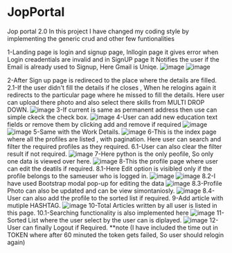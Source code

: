 # JopPortal
Jop portal 2.0
In this project I have changed my coding style by implementing the generic crud and other few funtionalities

1-Landing page is login and signup page, Inllogin page it gives error when Login creadentials are invalid and in SignUP page It Notifies the user if the Email is already used to Signup,
Here Gmail is Uniqe.
![image](https://user-images.githubusercontent.com/59787307/180026415-92af437c-8d5c-4a3d-a19b-4c9a811bf016.png)
![image](https://user-images.githubusercontent.com/59787307/180026486-469d595f-094c-4da8-b0e6-97b020200dd1.png)

2-After Sign up page is redireced to the place where the details are filled.
	2.1-If the user didn't fill the details if he closes , When he relogins again it redirects to the particular page where he missed to fill the details.
Here user can upload there photo and also select there skills from MULTI DROP DOWN.
![image](https://user-images.githubusercontent.com/59787307/180027491-9cffae9c-cabd-4c13-8c87-8e0a15ed12d5.png)
3-If current is same as permanent address then use can simple ckeck the check box.
![image](https://user-images.githubusercontent.com/59787307/180028043-17c963db-562c-45fb-9590-7e84d76495dd.png)
4-User can add new education text fields or remove them by clicking add and remove if required
![image](https://user-images.githubusercontent.com/59787307/180028330-9afc5120-30ba-4d53-b714-e7c1db69665f.png)
![image](https://user-images.githubusercontent.com/59787307/180028631-39d99160-229a-430d-9083-9932e935be20.png)
5-Same with the Work Details.
![image](https://user-images.githubusercontent.com/59787307/180028921-908b2ab3-ff41-4bbf-8c9e-dc0844f2f489.png)
6-This is the index page where all the profiles are listed , with pagination. Here user can search and filter the required profiles as they required.
	6.1-User can also clear the filter result if not required.
![image](https://user-images.githubusercontent.com/59787307/180029837-bc2cf9b4-c77a-4570-b86f-c1aca7dfc557.png)
7-Here python is the only peofile, So only one data is viewed over here.
![image](https://user-images.githubusercontent.com/59787307/180030085-2589aa00-e874-4bb0-8265-db9fb12ebe3a.png)
8-This the profile page where user can edit the deatils if required.
	8.1-Here Edit option is visibled only if the profile belongs to the sameuser who is logged in.
![image](https://user-images.githubusercontent.com/59787307/180030626-86812048-656a-408e-ad7b-e6bf6189f8e0.png)
![image](https://user-images.githubusercontent.com/59787307/180030670-6f219473-a674-46f7-9f2d-827395f24f09.png)
	8.2-I have used Bootstrap modal pop-up for editing the data
	![image](https://user-images.githubusercontent.com/59787307/180030869-969f3803-f7e0-4e68-96da-5fdf7a407652.png)
	8.3-Profile Photo can also be updated and can be view simontaniosly.
	![image](https://user-images.githubusercontent.com/59787307/180031040-8949131a-d91b-413f-8a47-ac2cc538128a.png)
	8.4-User can also add the profile to the sorted list if required.
9-Add article with mutiple HASHTAG.
![image](https://user-images.githubusercontent.com/59787307/180031433-444f5094-9907-4739-9acd-bf68119be748.png)
10-Total Articles written by all user is listed in this page.
	10.1-Searching functionality is also implemented here
![image](https://user-images.githubusercontent.com/59787307/180031780-0bdec53a-664d-42de-93a8-1951cc20f22b.png)
11-Sorted List where the user select by the user can is diplayed.
![image](https://user-images.githubusercontent.com/59787307/180032090-383d90f2-b7bd-48a6-91ff-7bf02dee2633.png)
12-User can finally Logout if Required. **note (I have included the time out in TOKEN where after 60 minuted the token gets failed, So user should relogin again)
